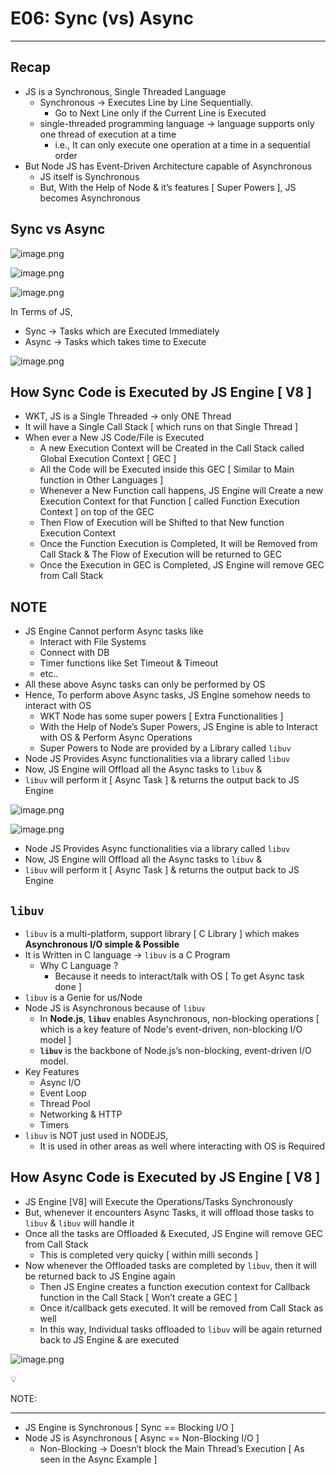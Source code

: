 # E06: Sync (vs) Async

---

## Recap

- JS is a Synchronous, Single Threaded Language
    - Synchronous → Executes Line by Line Sequentially.
        - Go to Next Line only if the Current Line is Executed
    - single-threaded programming language → language supports only one thread of execution at a time
        - i.e., It can only execute one operation at a time in a sequential order
- But Node JS has Event-Driven Architecture capable of Asynchronous
    - JS itself is Synchronous
    - But, With the Help of Node & it’s features [ Super Powers ], JS becomes Asynchronous

## Sync vs Async

![image.png](E06%20Sync%20(vs)%20Async%20%5B%2004%2002%202025%20%5D%201904978bf36680e8bc15fefe33d9f752/image.png)

![image.png](E06%20Sync%20(vs)%20Async%20%5B%2004%2002%202025%20%5D%201904978bf36680e8bc15fefe33d9f752/image%201.png)

![image.png](E06%20Sync%20(vs)%20Async%20%5B%2004%2002%202025%20%5D%201904978bf36680e8bc15fefe33d9f752/image%202.png)

In Terms of JS,

- Sync → Tasks which are Executed Immediately
- Async → Tasks which takes time to Execute

![image.png](E06%20Sync%20(vs)%20Async%20%5B%2004%2002%202025%20%5D%201904978bf36680e8bc15fefe33d9f752/image%203.png)

## How Sync Code is Executed by JS Engine [ V8 ]

- WKT, JS is a Single Threaded → only ONE Thread
- It will have a Single Call Stack [ which runs on that Single Thread ]
- When ever a New JS Code/File is Executed
    - A new Execution Context will be Created in the Call Stack called Global Execution Context [ GEC ]
    - All the Code will be Executed inside this GEC [ Similar to Main function in Other Languages ]
    - Whenever a New Function call happens, JS Engine will Create a new Execution Context for that Function [ called Function Execution Context ] on top of the GEC
    - Then Flow of Execution will be Shifted to that New function Execution Context
    - Once the Function Execution is Completed, It will be Removed from Call Stack & The Flow of Execution will be returned to GEC
    - Once the Execution in GEC is Completed, JS Engine will remove GEC from Call Stack

## NOTE

- JS Engine Cannot perform Async tasks like
    - Interact with File Systems
    - Connect with DB
    - Timer functions like Set Timeout & Timeout
    - etc..
- All these above Async tasks can only be performed by OS
- Hence, To perform above Async tasks, JS Engine somehow needs to interact with OS
    - WKT Node has some super powers [ Extra Functionalities ]
    - With the Help of Node’s Super Powers, JS Engine is able to Interact with OS & Perform Async Operations
    - Super Powers to Node are provided by a Library called `libuv`
- Node JS Provides Async functionalities via a library called `libuv`
- Now, JS Engine will Offload all the Async tasks to `libuv` &
- `libuv` will perform it [ Async Task ] & returns the output back to JS Engine

![image.png](E06%20Sync%20(vs)%20Async%20%5B%2004%2002%202025%20%5D%201904978bf36680e8bc15fefe33d9f752/image%204.png)

![image.png](E06%20Sync%20(vs)%20Async%20%5B%2004%2002%202025%20%5D%201904978bf36680e8bc15fefe33d9f752/image%205.png)

- Node JS Provides Async functionalities via a library called `libuv`
- Now, JS Engine will Offload all the Async tasks to `libuv` &
- `libuv` will perform it [ Async Task ] & returns the output back to JS Engine

## `libuv`

- `libuv` is a multi-platform, support library [ C Library ] which makes **Asynchronous I/O simple & Possible**
- It is Written in C language → `libuv` is a C Program
    - Why C Language ?
        - Because it needs to interact/talk with OS [ To get Async task done ]
- `libuv` is a Genie for us/Node
- Node JS is Asynchronous because of `libuv`
    - In **Node.js**, **`libuv`** enables Asynchronous, non-blocking operations [ which is a key feature of Node's event-driven, non-blocking I/O model ]
    - **`libuv`** is the backbone of Node.js’s non-blocking, event-driven I/O model.
- Key Features
    - Async I/O
    - Event Loop
    - Thread Pool
    - Networking & HTTP
    - Timers
- `libuv` is NOT just used in NODEJS,
    - It is used in other areas as well where interacting with OS is Required

## How Async Code is Executed by JS Engine [ V8 ]

- JS Engine [V8] will Execute the Operations/Tasks Synchronously
- But, whenever it encounters Async Tasks, it will offload those tasks to `libuv` & `libuv` will handle it
- Once all the tasks are Offloaded & Executed, JS Engine will remove GEC from Call Stack
    - This is completed very quicky [ within milli seconds ]
- Now whenever the Offloaded tasks are completed by `libuv`, then it will be returned back to JS Engine again
    - Then JS Engine creates a function execution context for Callback function in  the Call Stack [ Won’t create a GEC ]
    - Once it/callback gets executed. It will be removed from Call Stack as well
    - In this way, Individual tasks offloaded to `libuv` will be again returned back to JS Engine & are executed

![image.png](E06%20Sync%20(vs)%20Async%20%5B%2004%2002%202025%20%5D%201904978bf36680e8bc15fefe33d9f752/image%206.png)

<aside>
💡

NOTE:

---

- JS Engine is Synchronous [ Sync == Blocking I/O ]
- Node JS is Asynchronous [ Async == Non-Blocking I/O ]
    - Non-Blocking → Doesn’t block the Main Thread’s Execution [ As seen in the Async Example ]
</aside>